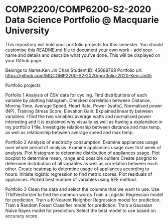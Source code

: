 # COMP2200/COMP6200-S2-2020 Data Science Portfolio @ Macquarie University
This repository will hold your portfolio projects for this semester. You should customise this README.md file to document your own work - add your name and details and describe what you've done. This will be displayed on your Github page.

Belongs to
Name:Ken Jin Chan
Student ID: 45689768
Portfolio url: https://github.com/MQCOMP2200-S2-2020/portfolio-2020-Ken-Jin05

Portfolio projects

Porfolio 1
Analysis of CSV data for cycling.
Find distributions of each variable by plotting histogram.
Checked correlation between Distance, Moving Time, Average Speed, Heart Rate, Power (watts), Normalised power (NP), Training Stress Score, Elevation Gain.
Explained linearity between variables.
I find the two variables average watts and normalised power interesting and it is explained why visually as well as having a explanation in my portfolio 1 file.
Investigate relationship between distance and max temp, as well as relationship between average speed and max temp.

Portfolio 2
Analysis of electricity consumption.
Examine appliances usage over whole period of analysis.
Examine appliances usage over first week of analysis.
Plot histogram to determine distribution of appliances usage.
Plot boxplot to determine mean, range and possible outliers
Create pairgrid to determine distribution of all variables as well as correlation between each other.
Create heatmap to determine usage of appliances according to hours.
Initiate logistic regression to find metric scores.
Plot residuals of appliances.
Picked best number of variables using RFE method.

Portfolio 3
Clean the data and select the columns that we want to use.
Use TfIdfVectorizer to find the common words
Train a Logistic Regression model for prediction.
Train a K-Nearest Neighbor Regression model for prediction.
Train a Random Forest Classifier model for prediction.
Train a Gaussian Naive Bayes model for prediction.
Select the best model to use based on accuracy score.